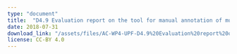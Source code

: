 ```yaml
---
type: "document"
title:  "D4.9 Evaluation report on the tool for manual annotation of musical content"
date: 2018-07-31
download_link: "/assets/files/AC-WP4-UPF-D4.9%20Evaluation%20report%20on%20the%20tool%20for%20manual%20annotation%20of%20musical%20content.pdf"
license: CC-BY 4.0
---
```

